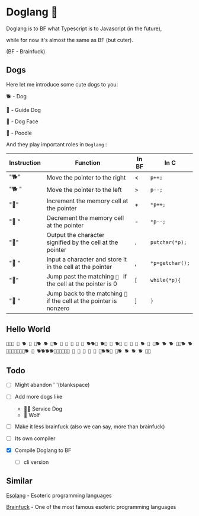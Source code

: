# Doglang 🐶

Doglang is to BF what Typescript is to Javascript (in the future),

while for now it's almost the same as BF (but cuter).

(BF - Brainfuck)

## Dogs

Here let me introduce some cute dogs to you:

🐕 - Dog

🦮 - Guide Dog

🐶 - Dog Face

🐩 - Poodle

And they play important roles in `Doglang` :

| Instruction |  Function    |  In BF  |  In C  |
| ---- | ---- | ---- | ---- |
| "🐕"   | Move the pointer to the right | < | `p++;` |
| "🐕 "   | Move the pointer to the left | > | `p--;`|
| "🦮"   | Increment the memory cell at the pointer | + |   `*p++;` |
| "🦮 "   | Decrement the memory cell at the pointer | - |  `*p--;` |
| "🐶"   | Output the character signified by the cell at the pointer | . |  `putchar(*p);` |
| "🐶 "   | Input a character and store it in the cell at the pointer | , |    `*p=getchar();` |
| "🐩"   | Jump past the matching `🐩 ` if the cell at the pointer is 0 | [ |  `while(*p){` |
| "🐩 "   | Jump back to the matching `🐩` if the cell at the pointer is nonzero | ] |   `}` |



## Hello World

```Doglang
🦮🐩🦮 🦮 🐕 🦮 🐩🐕 🐕 🦮🐕 🦮 🦮 🦮 🦮 🦮 🐕🐕🐩 🐕🦮 🦮 🐕🦮 🦮 🦮 🐩 🐕 🦮 🐶🐕 🐕 🐕 🦮🐶🐕 🐕 🐶🐶🦮🦮🦮🐩🐶🐕 🐩 🐕🐕🐕🐕🐶🦮🦮🦮🐶🦮 🦮 🦮 🦮 🦮 🦮 🐶🐕🐕🦮 🐶🐕 🐕 🐕 🐕 🦮🐶
```


## Todo
- [ ] Might abandon ' '(blankspace)
- [ ] Add more dogs like 
  - 🐕‍🦺 Service Dog
  - 🐺 Wolf
- [ ] Make it less brainfuck (also we can say, more than brainfuck)
- [ ] Its own compiler

- [x] Compile Doglang to BF
  - [ ] cli version

## Similar

[Esolang](https://esolangs.org/wiki/Main_Page) - Esoteric programming languages

[Brainfuck](https://esolangs.org/wiki/Brainfuck) - One of the most famous esoteric programming languages